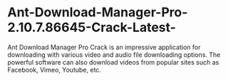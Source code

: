 # Ant-Download-Manager-Pro-2.10.7.86645-Crack-Latest-
Ant Download Manager Pro Crack is an impressive application for downloading with various video and audio file downloading options. The powerful software can also download videos from popular sites such as Facebook, Vimeo, Youtube, etc. 
